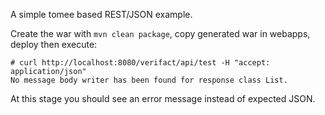 A simple tomee based REST/JSON example.

Create the war with `mvn clean package`, copy generated war in webapps, deploy then execute:

```
# curl http://localhost:8080/verifact/api/test -H "accept: application/json"
No message body writer has been found for response class List.
```

At this stage you should see an error message instead of expected JSON.
